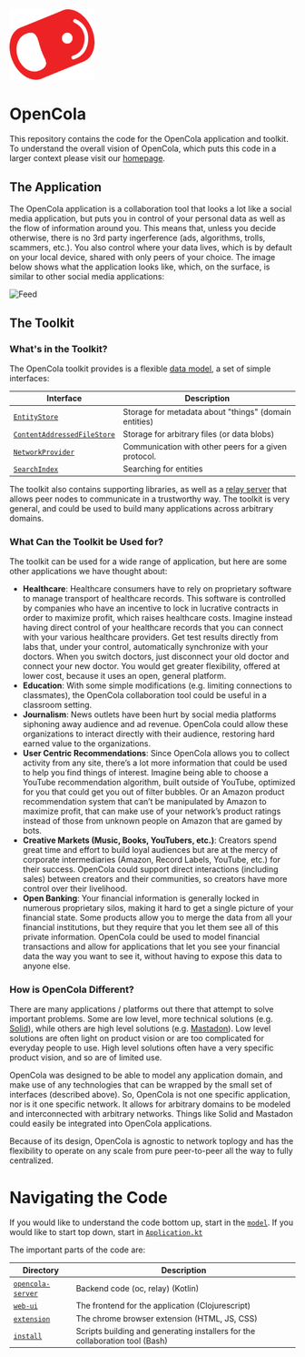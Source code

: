 <img src="img/pull-tab.svg" width="150" alt="OpenCola"/>


# OpenCola


This repository contains the code for the OpenCola application and toolkit. To understand the overall vision of OpenCola, which puts this code in a larger context please visit our [homepage](https://opencola.io).

## The Application
The OpenCola application is a collaboration tool that looks a lot like a social media application, but puts you in control of your personal data as well as the flow of information around you. This means that, unless you decide otherwise, there is no 3rd party ingerference (ads, algorithms, trolls, scammers, etc.). You also control where your data lives, which is by default on your local device, shared with only peers of your choice. The image below shows what the application looks like, which, on the surface, is similar to other social media applications:

<img src="img/feed.png" alt="Feed">

## The Toolkit

### What's in the Toolkit?
The OpenCola toolkit provides is a flexible [data model](./opencola-server/core/model/README.md), a set of simple interfaces:

|Interface|Description|
|---------|-----------|
|[`EntityStore`](./opencola-server/core/storage/README.md#entitystore)|Storage for metadata about "things" (domain entities)|
|[`ContentAddressedFileStore`](./opencola-server/core/storage/README.md#filestore)|Storage for arbitrary files (or data blobs)|
|[`NetworkProvider`](./opencola-server/core/network/README.md#network-providers)|Communication with other peers for a given protocol.|
|[`SearchIndex`](./opencola-server/core/search/README.md#search)|Searching for entities|


The toolkit also contains supporting libraries, as well as a [relay server](./opencola-server/relay/README.md) that allows peer nodes to communicate in a trustworthy way. The toolkit is very general, and could be used to build many applications across arbitrary domains.

### What Can the Toolkit be Used for?

 The toolkit can be used for a wide range of application, but here are some other applications we have thought about:

- **Healthcare**: Healthcare consumers have to rely on proprietary
        software to manage transport of healthcare records. This software is
        controlled by companies who have an incentive to lock in lucrative
        contracts in order to maximize profit, which raises healthcare
        costs. Imagine instead having direct control of your healthcare
        records that you can connect with your various healthcare providers.
        Get test results directly from labs that, under your control,
        automatically synchronize with your doctors. When you switch
        doctors, just disconnect your old doctor and connect your new
        doctor. You would get greater flexibility, offered at lower cost,
        because it uses an open, general platform.
- **Education**: With some simple modifications (e.g. limiting connections to
        classmates), the OpenCola collaboration tool could be useful in a classroom
        setting.
- **Journalism**: News outlets have been hurt by social media platforms siphoning
        away audience and ad revenue. OpenCola could allow these organizations to
        interact directly with their audience, restoring hard earned value to the
        organizations.
- **User Centric Recommendations**: Since OpenCola allows you to collect activity from any site,
        there’s a lot more information that could be used to help you find
        things of interest. Imagine being able to choose a YouTube recommendation algorithm,
        built outside of YouTube, optimized for you that could get you out of
        filter bubbles. Or an Amazon product recommendation system that can’t be
        manipulated by Amazon to maximize profit, that can make use of your
        network’s product ratings instead of those from unknown people on Amazon
        that are gamed by bots.
- **Creative Markets (Music, Books, YouTubers, etc.)**: Creators spend great time
        and effort to build loyal audiences but are at the mercy of corporate
        intermediaries (Amazon, Record Labels, YouTube, etc.) for their success.
        OpenCola could support direct interactions (including sales) between
        creators and their communities, so creators have more control over their
        livelihood.
- **Open Banking**: Your financial information is generally locked in numerous
        proprietary silos, making it hard to get a single picture of your financial
        state. Some products allow you to merge the data from all your financial
        institutions, but they require that you let them see all of this private
        information. OpenCola could be used to model financial transactions and
        allow for applications that let you see your financial data the way you want
        to see it, without having to expose this data to anyone else.

### How is OpenCola Different?
There are many applications / platforms out there that attempt to
solve important problems. Some are low level, more technical solutions
(e.g. [Solid](https://solidproject.org/)), while others are
high level solutions (e.g. [Mastadon](https://mastodon.social/explore)). 
Low level solutions are often light on product vision or are too complicated 
for everyday people to use. High level solutions often have a very specific
product vision, and so are of limited use.

OpenCola was designed to be able to model any application domain, and
make use of any technologies that can be wrapped by the small set of
interfaces (described above). So, OpenCola is not one specific
application, nor is it one specific network. It allows for arbitrary
domains to be modeled and interconnected with arbitrary networks. Things
like Solid and Mastadon could easily be integrated into OpenCola
applications.

Because of its design, OpenCola is agnostic to network toplogy and has
the flexibility to operate on any scale from pure peer-to-peer all the
way to fully centralized.

# Navigating the Code

If you would like to understand the code bottom up, start in the [`model`](opencola-server/core/model/README.md). If you would like to start top down, start in [`Application.kt`](opencola-server/server/src/main/kotlin/opencola/server/Application.kt)

The important parts of the code are: 

|Directory|Description|
|------|------|
|[`opencola-server`](opencola-server/README.md)| Backend code (oc, relay) (Kotlin) |
|[`web-ui`](web-ui/README.md)| The frontend for the application (Clojurescript)|
|[`extension`](extension/chrome/README.md)| The chrome browser extension (HTML, JS, CSS)|
|[`install`](install/README.md)| Scripts building and generating installers for the collaboration tool (Bash) |





